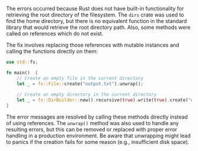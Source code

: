 The errors occurred because Rust does not have built-in functionality for retrieving the root directory of the filesystem. The `dirs` crate was used to find the home directory, but there is no equivalent function in the standard library that would retrieve the root directory path. Also, some methods were called on references which do not exist.

The fix involves replacing those references with mutable instances and calling the functions directly on them:
```rs
use std::fs;

fn main()  {
    // Create an empty file in the current directory
    let _ = fs::File::create("output.txt").unwrap();
    
    // Create an empty directory in the current directory
    let _ = fs::DirBuilder::new().recursive(true).write(true).create("docs");
} 
```
The error messages are resolved by calling these methods directly instead of using references. The `unwrap()` method was also used to handle any resulting errors, but this can be removed or replaced with proper error handling in a production environment. Be aware that unwrapping might lead to panics if the creation fails for some reason (e.g., insufficient disk space).

